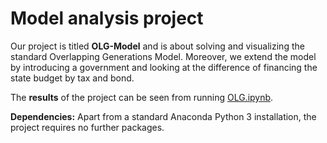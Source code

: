 # Model analysis project

Our project is titled **OLG-Model** and is about solving and visualizing the standard Overlapping Generations Model. Moreover, we extend the model by introducing a government and looking at the difference of financing the state budget by tax and bond.

The **results** of the project can be seen from running [OLG.ipynb](modelproject.ipynb).

**Dependencies:** Apart from a standard Anaconda Python 3 installation, the project requires no further packages.
